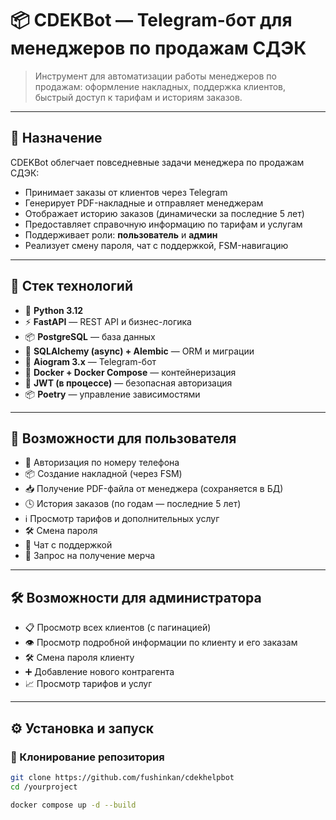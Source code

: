 # 📦 CDEKBot — Telegram-бот для менеджеров по продажам СДЭК

> Инструмент для автоматизации работы менеджеров по продажам: оформление накладных, поддержка клиентов, быстрый доступ к тарифам и историям заказов.

---

## 🧩 Назначение

CDEKBot облегчает повседневные задачи менеджера по продажам СДЭК:

- Принимает заказы от клиентов через Telegram
- Генерирует PDF-накладные и отправляет менеджерам
- Отображает историю заказов (динамически за последние 5 лет)
- Предоставляет справочную информацию по тарифам и услугам
- Поддерживает роли: **пользователь** и **админ**
- Реализует смену пароля, чат с поддержкой, FSM-навигацию

---

## 🔧 Стек технологий

- 🐍 **Python 3.12**
- ⚡️ **FastAPI** — REST API и бизнес-логика
- 📦 **PostgreSQL** — база данных
- 🔗 **SQLAlchemy (async) + Alembic** — ORM и миграции
- 🤖 **Aiogram 3.x** — Telegram-бот
- 🐳 **Docker + Docker Compose** — контейнеризация
- 🔐 **JWT (в процессе)** — безопасная авторизация
- 📦 **Poetry** — управление зависимостями

---

## 👤 Возможности для пользователя

- 🔐 Авторизация по номеру телефона
- 📦 Создание накладной (через FSM)
- 📥 Получение PDF-файла от менеджера (сохраняется в БД)
- 🕓 История заказов (по годам — последние 5 лет)
- ℹ️ Просмотр тарифов и дополнительных услуг
- 🛠 Смена пароля
- 💬 Чат с поддержкой
- 🎁 Запрос на получение мерча

---

## 🛠 Возможности для администратора

- 📋 Просмотр всех клиентов (с пагинацией)
- 👁 Просмотр подробной информации по клиенту и его заказам
- 🛠 Смена пароля клиенту
- ➕ Добавление нового контрагента
- 📈 Просмотр тарифов и услуг

---

## ⚙️ Установка и запуск


### 🔄 Клонирование репозитория

```bash
git clone https://github.com/fushinkan/cdekhelpbot
cd /yourproject

docker compose up -d --build
